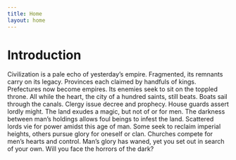 ```yaml
---
title: Home
layout: home
---
```

# Introduction

Civilization is a pale echo of yesterday’s empire. Fragmented, its remnants carry on its legacy. Provinces each claimed by handfuls of kings. Prefectures now become empires. Its enemies seek to sit on the toppled throne. All while the heart, the city of a hundred saints, still beats. Boats sail through the canals. Clergy issue decree and prophecy. House guards assert lordly might. The land exudes a magic, but not of or for men. The darkness between man’s holdings allows foul beings to infest the land.  Scattered lords vie for power amidst this age of man. Some seek to reclaim imperial heights, others pursue glory for oneself or clan. Churches compete for men’s hearts and control. Man’s glory has waned, yet you set out in search of your own. Will you face the horrors of the dark?